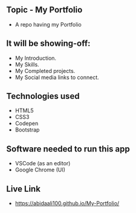 
## Topic - My Portfolio
- A repo having my Portfolio
 
## It will be showing-off:
- My Introduction.
- My Skills.
- My Completed projects.
- My Social media links to connect.
  
## Technologies used
- HTML5 
- CSS3
- Codepen
- Bootstrap

## Software needed to run this app
- VSCode (as an editor)
- Google Chrome (UI)

## Live Link
-  https://abidaali100.github.io/My-Portfolio/
